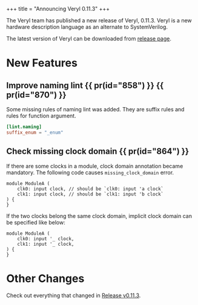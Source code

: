 +++
title = "Announcing Veryl 0.11.3"
+++

The Veryl team has published a new release of Veryl, 0.11.3.
Veryl is a new hardware description language as an alternate to SystemVerilog.

The latest version of Veryl can be downloaded from [release page](https://github.com/veryl-lang/veryl/releases/latest).

# New Features

## Improve naming lint {{ pr(id="858") }} {{ pr(id="870") }}

Some missing rules of naming lint was added.
They are suffix rules and rules for function argument.

```toml
[lint.naming]
suffix_enum = "_enum"
```

## Check missing clock domain {{ pr(id="864") }}

If there are some clocks in a module, clock domain annotation became mandatory.
The following code causes `missing_clock_domain` error.

```veryl
module ModuleA (
    clk0: input clock, // should be `clk0: input 'a clock`
    clk1: input clock, // should be `clk1: input 'b clock`
) {
}
```

If the two clocks belong the same clock domain, implicit clock domain can be specified like below:

```veryl
module ModuleA (
    clk0: input '_ clock,
    clk1: input '_ clock,
) {
}
```

# Other Changes

Check out everything that changed in [Release v0.11.3](https://github.com/veryl-lang/veryl/releases/tag/v0.11.3).
